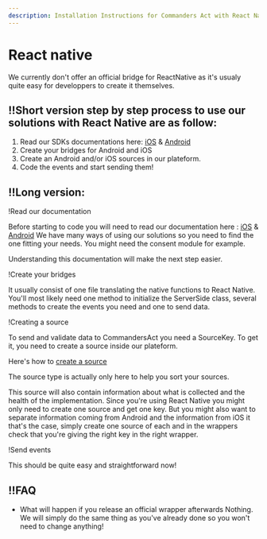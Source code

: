 ```yaml
---
description: Installation Instructions for Commanders Act with React Native.
---
```


# React native

We currently don't offer an official bridge for ReactNative as it's usualy quite easy for developpers to create it themselves.

!!Short version step by step process to use our solutions with React Native are as follow:
------------

1.  Read our SDKs documentations here: [iOS](https://github.com/CommandersAct/iOSV5) & [Android](https://github.com/CommandersAct/AndroidV5)
2.  Create your bridges for Android and iOS
3.  Create an Android and/or iOS sources in our plateform.
4.  Code the events and start sending them!

!!Long version:
--------

!Read our documentation

Before starting to code you will need to read our documentation here : [iOS](https://github.com/CommandersAct/iOSV5) & [Android](https://github.com/CommandersAct/AndroidV5)
We have many ways of using our solutions so you need to find the one fitting your needs.
You might need the consent module for example.

Understanding this documentation will make the next step easier.

!Create your bridges

It usually consist of one file translating the native functions to React Native.
You'll most likely need one method to initialize the ServerSide class, several methods to create the events you need and one to send data.

!Creating a source

To send and validate data to CommandersAct you need a SourceKey. To get it, you need to create a source inside our plateform.

Here's how to [create a source](https://doc.commandersact.com/features/sources/sources-catalog)

The source type is actually only here to help you sort your sources.

This source will also contain information about what is collected and the health of the implementation.
Since you're using React Native you might only need to create one source and get one key. But you might also want to separate information coming from Android and the information from iOS it that's the case, simply create one source of each and in the wrappers check that you're giving the right key in the right wrapper.

!Send events

This should be quite easy and straightforward now!

!!FAQ
------

- What will happen if you release an official wrapper afterwards
Nothing. We will simply do the same thing as you've already done so you won't need to change anything!

